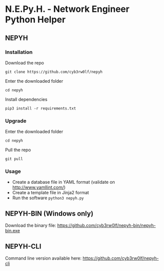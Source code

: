# N.E.Py.H. - Network Engineer Python Helper

## NEPYH
### Installation
Download the repo
```
git clone https://github.com/cyb3rw0lf/nepyh
```

Enter the downloaded folder
```
cd nepyh
```

Install dependencies
```
pip3 install -r requirements.txt
```

### Upgrade
Enter the downloaded folder
```
cd nepyh
```

Pull the repo
```
git pull
```

### Usage
* Create a database file in YAML format (validate on http://www.yamllint.com/)
* Create a template file in Jinja2 format
* Run the software ``` python3 nepyh.py ```


## NEPYH-BIN (Windows only)
Download the binary file:
https://github.com/cyb3rw0lf/nepyh-bin/nepyh-bin.exe


## NEPYH-CLI
Command line version available here: https://github.com/cyb3rw0lf/nepyh-cli

